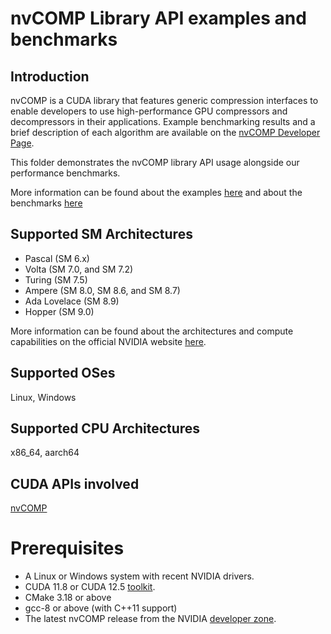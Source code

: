 # nvCOMP Library API examples and benchmarks

## Introduction

nvCOMP is a CUDA library that features generic compression interfaces to enable developers to use high-performance GPU compressors and decompressors in their applications. Example benchmarking results and a brief description of each algorithm are available on the [nvCOMP Developer Page](https://developer.nvidia.com/nvcomp).

This folder demonstrates the nvCOMP library API usage alongside our performance benchmarks.

More information can be found about the examples [here](examples/) and about the benchmarks [here](benchmarks/)

## Supported SM Architectures

- Pascal (SM 6.x)
- Volta (SM 7.0, and SM 7.2)
- Turing (SM 7.5)
- Ampere (SM 8.0, SM 8.6, and SM 8.7)
- Ada Lovelace (SM 8.9)
- Hopper (SM 9.0)

More information can be found about the architectures and compute capabilities on the official NVIDIA website [here](https://developer.nvidia.com/cuda-gpus).

## Supported OSes

Linux, Windows

## Supported CPU Architectures

x86_64, aarch64

## CUDA APIs involved

[nvCOMP](https://docs.nvidia.com/cuda/nvcomp/index.html)

# Prerequisites
- A Linux or Windows system with recent NVIDIA drivers.
- CUDA 11.8 or CUDA 12.5 [toolkit](https://developer.nvidia.com/cuda-downloads).
- CMake 3.18 or above
- gcc-8 or above (with C++11 support)
- The latest nvCOMP release from the NVIDIA [developer zone](https://developer.nvidia.com/nvcomp).